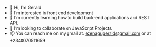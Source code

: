- 👋 Hi, I’m Gerald
- 👀 I’m interested in front end development
- 🌱 I’m currently learning how to build back-end applications and REST API.
- 💞️ I’m looking to collaborate on JavaScript Projects.
- 📫 You can reach me on my gmail at. ezenagugerald@gmail.com or at +2348070511659

<!---
Geraldoeze/Geraldoeze is a ✨ special ✨ repository because its `README.md` (this file) appears on your GitHub profile.
You can click the Preview link to take a look at your changes.
--->
